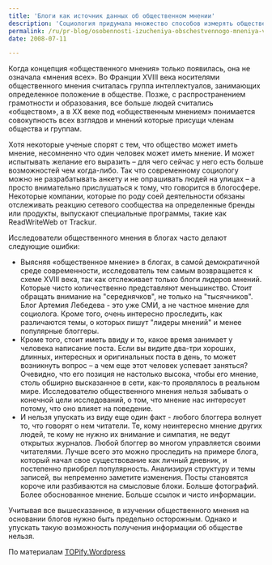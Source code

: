 ```yaml
---
title: 'Блоги как источник данных об общественном мнении'
description: 'Социология придумала множество способов измерять общественное мнение. С появлением таких новых средств самовыражения, как блоги, логично задаться вопросом – могут ли они использоваться для выяснения общественного мнения.'
permalink: /ru/pr-blog/osobennosti-izucheniya-obschestvennogo-mneniya-v-blogakh
date: 2008-07-11

---
```


Когда концепция «общественного мнения» только появилась, она не означала «мнения всех». Во Франции XVIII века носителями общественного мнения считалась группа интеллектуалов, занимающих определенное положение в обществе. Позже, с распространением грамотности и образования, все больше людей считались «обществом», а в XX веке под «общественным мнением» понимается совокупность всех взглядов и мнений которые присущи членам общества и группам.

Хотя некоторые ученые спорят с тем, что общество может иметь мнение, несомненно что один человек может иметь мнение. И может испытывать желание его выразить – для чего сейчас у него есть больше возможностей чем когда-либо. Так что современному социологу можно не разрабатывать анкету и не опрашивать людей на улицах – а просто внимательно прислушаться к тому, что говорится в блогосфере. Некоторые компании, которые по роду соей деятельности обязаны отслеживать реакцию сетевого сообщества на определенные бренды или продукты, выпускают специальные программы, такие как ReadWriteWeb от Trackur.

Исследователи общественного мнения в блогах часто делают следующие ошибки:

<ul>
<li> Выясняя «общественное мнение» в блогах, в самой демократичной среде современности, исследователь тем самым возвращается к схеме XVIII века, так как отслеживает только блоги лидеров мнений. Которые  чисто количественно представляют меньшинство. Стоит обращать внимание на "середнячков", не только на "тысячников". Блог Артемия Лебедева - это уже СМИ, а не частное мнение для социолога. Кроме того, очень интересно проследить, как различаются темы, о которых пишут "лидеры мнений" и менее популярные блоггеры. </li>
<li>Кроме того,  стоит иметь ввиду и то, какое время занимает у человека написание поста. Если вы видите два-три хороших, длинных, интересных и оригинальных поста в день, то может возникнуть вопрос – а чем еще этот человек успевает заняться? Очевидно, что его позиция не настолько высока, чтобы его мнение, столь обширно высказанное в сети, как-то проявлялось в реальном мире. Исследователю общественного мнения нельзя забывать о конечной цели исследований, о том, что мнение нас интересует потому, что оно влияет на поведение.</li>
<li>И нельзя упускать из виду еще один факт - любого блоггера волнует то, что говорят о нем читатели. Те, кому неинтересно мнение других людей, те кому не нужно их внимание и симпатия, не ведут открытых журналов. Любой блоггер во многом управляется своими читателями. Лучше всего это можно проследить на примере блога, который начал свое существование как личный дневник, и постепенно приобрел популярность. Анализируя структуру и темы записей, вы непременно заметите изменения. Посты становятся короче или разбиваются на смысловые блоки. Больше фотографий. Более обоснованное мнение. Больше ссылок и чисто информации. </li></ul>

Учитывая все вышесказанное, в изучении общественного мнения на основании блогов нужно быть предельно осторожным.  Однако и упускать такую возможность получения информации об обществе нельзя.

По материалам <a href="https://topify.wordpress.com/2008/06/03/extracting-the-public-opinion-from-blogs/">TOPify.Wordpress</a>

